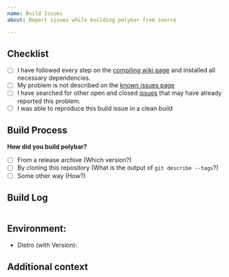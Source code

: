```yaml
---
name: Build Issues
about: Report issues while building polybar from source

---
```


## Checklist

<!-- Please carefully go through this checklist and put an 'x' inside the brackets: '[x]'  -->

* [ ] I have followed every step on the [compiling wiki page](https://github.com/polybar/polybar/wiki/Compiling) and
  installed all necessary dependencies.
* [ ] My problem is not described on the [known issues page](https://github.com/polybar/polybar/wiki/Known-Issues)
* [ ] I have searched for other open and closed [issues](https://github.com/polybar/polybar/issues?q=is%3Aissue) that
  may have already reported this problem.
* [ ] I was able to reproduce this build issue in a clean build

## Build Process

**How did you build polybar?**

<!--
Put an 'x' inside the brackets ([x]) of the entry that applies and respond to the question inside the parenthesis
-->

* [ ] From a release archive (Which version?)
* [ ] By cloning this repository (What is the output of `git describe --tags`?)
* [ ] Some other way (How?)

<!-- List the exact commands you are using to build polybar: -->


## Build Log
<!--
Copy-paste all the terminal output produced while building polybar.
This MUST include the output of the `cmake`, `make`, and/or `build.sh` commands, if you used them.
-->
```

```

## Environment:
* Distro (with Version):

## Additional context
<!-- Add any other context that you think is necessary about the problem here. -->
